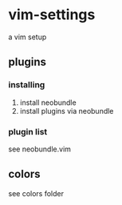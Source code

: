 vim-settings
============

a vim setup

plugins
-------

### installing

1. install neobundle
2. install plugins via neobundle

### plugin list
see neobundle.vim

colors
------

see colors folder
